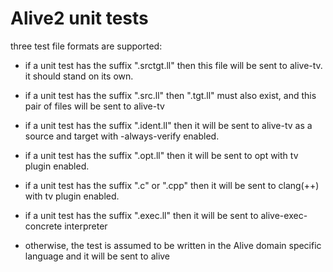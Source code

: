 Alive2 unit tests
=================

three test file formats are supported:

- if a unit test has the suffix ".srctgt.ll" then this file will be sent to
  alive-tv. it should stand on its own.

- if a unit test has the suffix ".src.ll" then ".tgt.ll" must also exist, and
  this pair of files will be sent to alive-tv

- if a unit test has the suffix ".ident.ll" then it will be sent to alive-tv
  as a source and target with -always-verify enabled.

- if a unit test has the suffix ".opt.ll" then it will be sent to opt with
  tv plugin enabled.

- if a unit test has the suffix ".c" or ".cpp" then it will be sent to clang(++)
  with tv plugin enabled.

- if a unit test has the suffix ".exec.ll" then it will be sent to 
  alive-exec-concrete interpreter
  
- otherwise, the test is assumed to be written in the Alive domain
  specific language and it will be sent to alive
